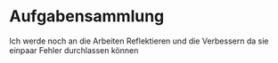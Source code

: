 # Aufgabensammlung

Ich werde noch an die Arbeiten Reflektieren und die Verbessern da sie einpaar Fehler durchlassen können
